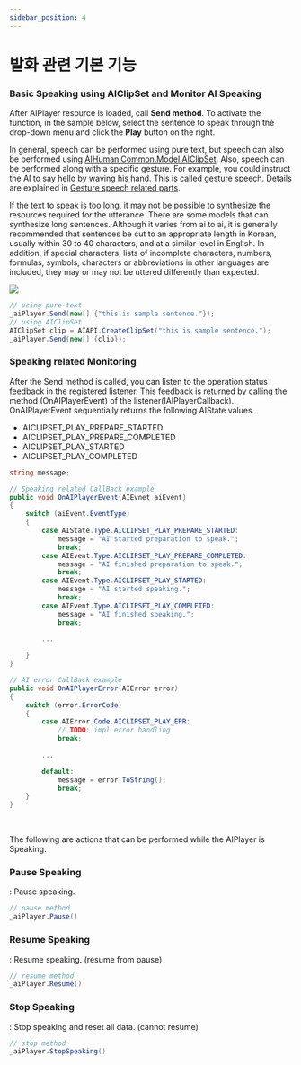 ```yaml
---
sidebar_position: 4
---
```


# 발화 관련 기본 기능

### Basic Speaking using AIClipSet and Monitor AI Speaking

After AIPlayer resource is loaded, call **Send method**. To activate the function, in the sample below, select the sentence to speak through the drop-down menu and click the **Play** button on the right.

In general, speech can be performed using pure text, but speech can also be performed using [AIHuman.Common.Model.AIClipSet](#main-class-apis). Also, speech can be performed along with a specific gesture. For example, you could instruct the AI to say hello by waving his hand. This is called gesture speech. Details are explained in [Gesture speech related parts](#main-class-apis).

If the text to speak is too long, it may not be possible to synthesize the resources required for the utterance. There are some models that can synthesize long sentences. Although it varies from ai to ai, it is generally recommended that sentences be cut to an appropriate length in Korean, usually within 30 to 40 characters, and at a similar level in English. In addition, if special characters, lists of incomplete characters, numbers, formulas, symbols, characters or abbreviations in other languages are included, they may or may not be uttered differently than expected.

<img src="/img/aihuman/windows/Speak_Haylyn.png" />

```csharp
// using pure-text
_aiPlayer.Send(new[] {"this is sample sentence."});
// using AIClipSet
AIClipSet clip = AIAPI.CreateClipSet("this is sample sentence.");
_aiPlayer.Send(new[] {clip});
```

### Speaking related Monitoring

After the Send method is called, you can listen to the operation status feedback in the registered listener. This feedback is returned by calling the method (OnAIPlayerEvent) of the listener(IAIPlayerCallback). OnAIPlayerEvent sequentially returns the following AIState values. 

- AICLIPSET_PLAY_PREPARE_STARTED 
- AICLIPSET_PLAY_PREPARE_COMPLETED
- AICLIPSET_PLAY_STARTED
- AICLIPSET_PLAY_COMPLETED

```csharp
string message;

// Speaking related CallBack example
public void OnAIPlayerEvent(AIEvnet aiEvent)
{
    switch (aiEvent.EventType)
    {
        case AIState.Type.AICLIPSET_PLAY_PREPARE_STARTED:
            message = "AI started preparation to speak.";
            break;
        case AIEvent.Type.AICLIPSET_PLAY_PREPARE_COMPLETED:
            message = "AI finished preparation to speak.";
            break;
        case AIEvent.Type.AICLIPSET_PLAY_STARTED:
            message = "AI started speaking.";
            break;
        case AIEvent.Type.AICLIPSET_PLAY_COMPLETED:
            message = "AI finished speaking.";
            break;
            
        ...

    }
}

// AI error CallBack example
public void OnAIPlayerError(AIError error)
{
    switch (error.ErrorCode)
    {
        case AIError.Code.AICLIPSET_PLAY_ERR:
            // TODO: impl error handling
            break;
        
        ...

        default:
            message = error.ToString();
            break;
    }
}
```

<br/>

The following are actions that can be performed while the AIPlayer is Speaking.

### Pause Speaking

: Pause speaking.
```csharp
// pause method
_aiPlayer.Pause()
```

### Resume Speaking

: Resume speaking. (resume from pause)
```csharp
// resume method
_aiPlayer.Resume()
```

### Stop Speaking

: Stop speaking and reset all data. (cannot resume)
```csharp
// stop method
_aiPlayer.StopSpeaking()
```
